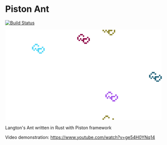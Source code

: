 # Piston Ant
[![Build Status](https://travis-ci.org/JosefKuchar/piston_ant.svg?branch=master)](https://travis-ci.org/JosefKuchar/piston_ant)

![Piston Ant](extra/animation.gif)

Langton's Ant written in Rust with Piston framework

Video demonstration: https://www.youtube.com/watch?v=ge54H0YNq14
